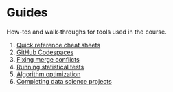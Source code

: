 # Guides

How-tos and walk-throughs for tools used in the course.

1. [Quick reference cheat sheets](https://github.com/gperdrizet/ds-12/blob/main/pages/guides/quick_reference.md)
2. [GitHub Codespaces](http://github.com/gperdrizet/ds-12/blob/main/pages/guides/codespaces.md)
3. [Fixing merge conflicts](https://github.com/gperdrizet/ds-12/blob/main/pages/guides/merge_conflicts.md)
4. [Running statistical tests](https://github.com/gperdrizet/ds-12/blob/main/assets/notebooks/t_test.ipynb)
5. [Algorithm optimization](https://github.com/gperdrizet/ds-12/blob/main/assets/notebooks/algorithm_optimization.ipynb)
6. [Completing data science projects]()